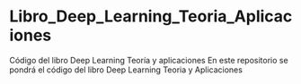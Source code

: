 # Libro_Deep_Learning_Teoria_Aplicaciones
Código del libro Deep Learning Teoría y aplicaciones
En este repositorio se pondrá el código del libro Deep Learning Teoria y Aplicaciones
